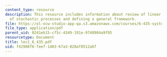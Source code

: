 ```yaml
---
content_type: resource
description: This resource includes information about review of linear systems, review
  of stochastic processes and defining a general framework.
file: https://ol-ocw-studio-app-qa.s3.amazonaws.com/courses/6-435-system-identification-spring-2005/f42908f6feef140367a3028af8512a6f_lec1_6_435.pdf
file_type: application/pdf
parent_uid: 0241eb15-cf5c-4349-191e-9748904a9f95
resourcetype: Document
title: lec1_6_435.pdf
uid: f42908f6-feef-1403-67a3-028af8512a6f
---
```

